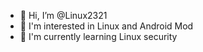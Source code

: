 - 👋 Hi, I’m @Linux2321
- 👀 I'm interested in Linux and Android Mod
- 🌱 I'm currently learning Linux security
